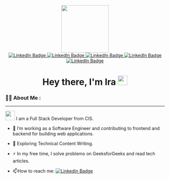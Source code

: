 

<div id="header" align="center">
  <img src="https://media.giphy.com/media/LMt9638dO8dftAjtco/giphy.gif" width="150"/>
</div>



<div id="badges" align="center">
  <a href="https://www.python.org/">
    <img src="https://img.shields.io/badge/Python-blue?style=for-the-badge&logo=python&logoColor=black" alt="LinkedIn Badge"/>
  </a>
  <a href="https://www.djangoproject.com/">
    <img src="https://img.shields.io/badge/Django-gold?style=for-the-badge&logo=django&logoColor=black" alt="LinkedIn Badge"/>
  </a>
  <a href="https://flask.palletsprojects.com/en/2.2.x/">
    <img src="https://img.shields.io/badge/Flask-blue?style=for-the-badge&logo=flask&logoColor=black" alt="LinkedIn Badge"/>
  </a>
  <a href="https://www.postgresql.org/">
    <img src="https://img.shields.io/badge/Postgres-gold?style=for-the-badge&logo=postgresql&logoColor=black" alt="LinkedIn Badge"/>
  </a>
  <a href="https://www.docker.com/">
    <img src="https://img.shields.io/badge/Docker-blue?style=for-the-badge&logo=docker&logoColor=black" alt="LinkedIn Badge"/>
  </a>
</div>




<h1 align="center">
  Hey there, I'm Ira
  <img src="https://media.giphy.com/media/hvRJCLFzcasrR4ia7z/giphy.gif" width="30px"/>
</h1>

### :woman_technologist: About Me :

---

<img src="https://media.giphy.com/media/WUlplcMpOCEmTGBtBW/giphy.gif" width="30"> I am a Full Stack Developer from CIS.

- :telescope: I’m working as a Software Engineer and contributing to frontend and backend for building web applications.

- :seedling: Exploring Technical Content Writing.

- :zap: In my free time, I solve problems on GeeksforGeeks and read tech articles.

- :mailbox:How to reach me: [![Linkedin Badge](https://img.shields.io/badge/-linkedin-blue?style=flat&logo=Linkedin&logoColor=white)](https://www.linkedin.com/in/irina-bendrikova-18076a263/)







<img src="https://komarev.com/ghpvc/?username=gord3va&style=flat-square&color=blue" alt=""/>
